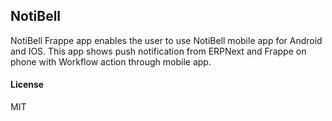 ## NotiBell

NotiBell Frappe app enables the user to use NotiBell mobile app for Android and IOS.
This app shows push notification from ERPNext and Frappe on phone with Workflow action through mobile app.

#### License

MIT
